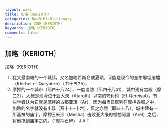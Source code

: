 ```yaml
---
layout: wiki
title: 加略（KERIOTH）
categories: NewBibleDictionary
description: 加略（KERIOTH）
keywords: 加略（KERIOTH）
comments: false
---
```


## 加略（KERIOTH）



加略（KERIOTH）
1. 犹大最南端的一个城镇，又名加略希斯仑或夏琐，可能是现今的奎尔耶坦废墟（Khirbet el-Qaryatein）（书十五25）。
2. 摩押的一个城市（耶四十八24），一度设防（耶四十八41），城中建有宫殿（摩二2）。大概是现今位于亚大录（Ataroth）以南的夸利约（El-Qereiyat）。有些学者认为它就是摩押的古都亚珥（Ar），因为每当亚珥列在摩押各城之中，加略的名字就没有出现（赛十五-十六），反之亦然（耶四十八）。城中建有一所基抹的庙宇，摩押王米沙（Mesha）击败亚大录的领袖阿里（Arel）之后，将他拖到庙宇之内。（*摩押石碑）
J.A.T.




